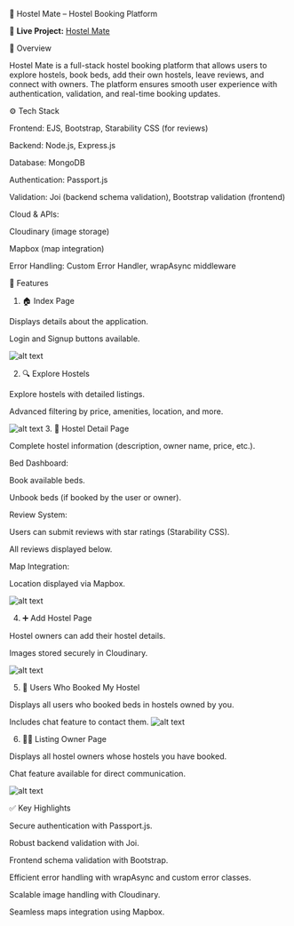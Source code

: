🏨 Hostel Mate – Hostel Booking Platform

🔗 **Live Project:** [Hostel Mate](https://hostelmate-rzlf.onrender.com)

📌 Overview

Hostel Mate is a full-stack hostel booking platform that allows users to explore hostels, book beds, add their own hostels, leave reviews, and connect with owners. The platform ensures smooth user experience with authentication, validation, and real-time booking updates.

⚙️ Tech Stack

Frontend: EJS, Bootstrap, Starability CSS (for reviews)

Backend: Node.js, Express.js

Database: MongoDB

Authentication: Passport.js

Validation: Joi (backend schema validation), Bootstrap validation (frontend)

Cloud & APIs:

Cloudinary (image storage)

Mapbox (map integration)

Error Handling: Custom Error Handler, wrapAsync middleware

🌟 Features

1. 🏠 Index Page

Displays details about the application.

Login and Signup buttons available.

![alt text](Screenshots/Screenshot_10-9-2025_22469_localhost.jpeg)

2. 🔍 Explore Hostels

Explore hostels with detailed listings.

Advanced filtering by price, amenities, location, and more.

![alt text](Screenshots/Screenshot_10-9-2025_224531_localhost.jpeg) 3. 📖 Hostel Detail Page

Complete hostel information (description, owner name, price, etc.).

Bed Dashboard:

Book available beds.

Unbook beds (if booked by the user or owner).

Review System:

Users can submit reviews with star ratings (Starability CSS).

All reviews displayed below.

Map Integration:

Location displayed via Mapbox.

![alt text](Screenshots/Screenshot_10-9-2025_224751_localhost.jpeg)

4. ➕ Add Hostel Page

Hostel owners can add their hostel details.

Images stored securely in Cloudinary.

![alt text](Screenshots/Screenshot_10-9-2025_22469_localhost.jpeg)

5. 👥 Users Who Booked My Hostel

Displays all users who booked beds in hostels owned by you.

Includes chat feature to contact them.
![alt text](Screenshots/Screenshot_10-9-2025_224829_localhost.jpeg)

6. 🧑‍💼 Listing Owner Page

Displays all hostel owners whose hostels you have booked.

Chat feature available for direct communication.

![alt text](Screenshots/Screenshot_10-9-2025_231955_localhost.jpeg)

✅ Key Highlights

Secure authentication with Passport.js.

Robust backend validation with Joi.

Frontend schema validation with Bootstrap.

Efficient error handling with wrapAsync and custom error classes.

Scalable image handling with Cloudinary.

Seamless maps integration using Mapbox.
